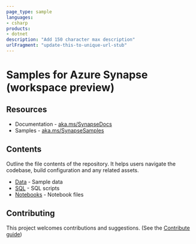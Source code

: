 ```yaml
---
page_type: sample
languages:
- csharp
products:
- dotnet
description: "Add 150 character max description"
urlFragment: "update-this-to-unique-url-stub"
---
```


# Samples for Azure Synapse (workspace preview)

## Resources
* Documentation - [aka.ms/SynapseDocs](https://aka.ms/SynapseDocs)
* Samples - [aka.ms/SynapseSamples](https://aka.ms/Synapsesamples)

## Contents

Outline the file contents of the repository. It helps users navigate the codebase, build configuration and any related assets.

*  [Data](https://github.com/Azure-Samples/Synapse/tree/master/Data) - Sample data
*  [SQL](https://github.com/Azure-Samples/Synapse/tree/master/SQL) - SQL scripts 
*  [Notebooks](https://github.com/Azure-Samples/Synapse/tree/master/Notebooks) - Notebook files


## Contributing

This project welcomes contributions and suggestions.  (See the [Contribute guide](CONTRIBUTE.md))
